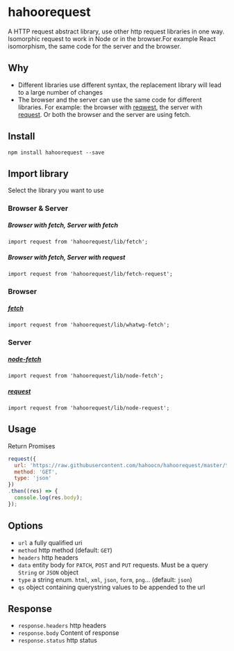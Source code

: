 # hahoorequest
A HTTP request abstract library, use other http request libraries in one way. Isomorphic request to work in Node or in the browser.For example React isomorphism, the same code for the server and the browser.

## Why
* Different libraries use different syntax, the replacement library will lead to a large number of changes
* The browser and the server can use the same code for different libraries. For example: the browser with [reqwest](https://github.com/ded/reqwest), the server with [request](https://github.com/request/request). Or both the browser and the server are using fetch.

## Install
```
npm install hahoorequest --save
```
## Import library
Select the library you want to use
### Browser & Server
##### Browser with fetch, Server with fetch
```
import request from 'hahoorequest/lib/fetch';
```
##### Browser with fetch, Server with request
```
import request from 'hahoorequest/lib/fetch-request';
```
### Browser
##### [fetch](https://github.com/github/fetch)
```
import request from 'hahoorequest/lib/whatwg-fetch';
```
### Server
##### [node-fetch](https://github.com/bitinn/node-fetch)
```
import request from 'hahoorequest/lib/node-fetch';
```
##### [request](https://github.com/request/request)
```
import request from 'hahoorequest/lib/node-request';
```
## Usage
Return Promises
```javascript
request({
  url: 'https://raw.githubusercontent.com/hahoocn/hahoorequest/master/test/test.json',
  method: 'GET',
  type: 'json'
})
.then((res) => {
  console.log(res.body);
});
```
## Options
* `url` a fully qualified uri
* `method` http method (default: `GET`)
* `headers` http headers
* `data` entity body for `PATCH`, `POST` and `PUT` requests. Must be a query `String` or `JSON` object
* `type` a string enum. `html`, `xml`, `json`, `form`, `png`... (default: `json`)
* `qs` object containing querystring values to be appended to the url

## Response
* `response.headers` http headers
* `response.body` Content of response
* `response.status` http status
